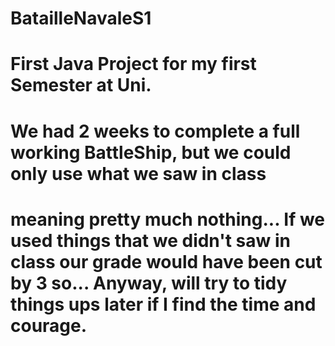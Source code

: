 # BatailleNavaleS1
# First Java Project for my first Semester at Uni.
# We had 2 weeks to complete a full working BattleShip, but we could only use what we saw in class
# meaning pretty much nothing... If we used things that we didn't saw in class our grade would have been cut by 3 so... Anyway, will try to tidy things ups later if I find the time and courage.
